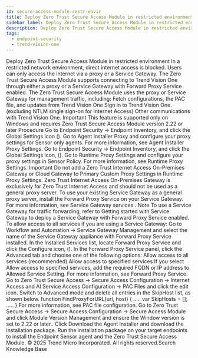 ```yaml
---
id: secure-access-module-restr-envir
title: Deploy Zero Trust Secure Access Module in restricted environment
sidebar_label: Deploy Zero Trust Secure Access Module in restricted environment
description: Deploy Zero Trust Secure Access Module in restricted environment
tags:
  - endpoint-security
  - trend-vision-one
---
```


 Deploy Zero Trust Secure Access Module in restricted environment In a restricted network environment, direct internet access is blocked. Users can only access the internet via a proxy or a Service Gateway. The Zero Trust Secure Access Module supports connecting to Trend Vision One through either a proxy or a Service Gateway with Forward Proxy Service enabled. The Zero Trust Secure Access Module uses the proxy or Service Gateway for management traffic, including: Fetch configurations, the PAC file, and updates from Trend Vision One Sign in to Trend Vision One. (excluding NTLM single sign-on for Internet Access) Other communications with Trend Vision One. Important This feature is supported only on Windows and requires Zero Trust Secure Access Module version 2.22 or later Procedure Go to Endpoint Security → Endpoint Inventory, and click the Global Settings icon (). Go to Agent Installer Proxy and configure your proxy settings for Sensor only agents. For more information, see Agent Installer Proxy Settings. Go to Endpoint Security → Endpoint Inventory, and click the Global Settings icon, (). Go to Runtime Proxy Settings and configure your proxy settings in Sensor Policy. For more information, see Runtime Proxy Settings. Important Do not add a Zero Trust Internet Access On-Premises Gateway or Cloud Gateway to Primary Custom Proxy Settings in Runtime Proxy Settings. Zero Trust Internet Access On-Premises Gateway is exclusively for Zero Trust Internet Access and should not be used as a general proxy server. To use your existing Service Gateway as a general proxy server, install the Forward Proxy Service on your Service Gateway. For more information, see Service Gateway services . Note To use a Service Gateway for traffic forwarding, refer to Getting started with Service Gateway to deploy a Service Gateway with Forward Proxy Service enabled. To allow access to all services if you are using a Service Gateway: Go to Workflow and Automation → Service Gateway Management and select the name of the Service Gateway appliance with Forward Proxy Service installed. In the Installed Services list, locate Forward Proxy Service and click the Configure icon, (). In the Forward Proxy Service panel, click the Advanced tab and chooise one of the following options: Allow access to all services (recommended) Allow access to specified services If you select Allow access to specified services, add the required FQDN or IP address to Allowed Service Setting. For more information, see Forward Proxy Service. Go to Zero Trust Secure Access → Secure Access Configuration → Internet Access and AI Service Access Configuration → PAC Files and click the edit icon. Switch to Advanced mode and delete all entries in the SkipHost list, as shown below. function FindProxyForURL(url, host) { ..... var SkipHosts = []; ..... } For more information, see PAC file configuration. Go to Zero Trust Secure Access → Secure Access Configuration → Secure Access Module and click Module Version Management and ensure the Window version is set to 2.22 or later.. Click Download the Agent Installer and download the installation package. Run the installation package on your target endpoints to install the Endpoint Sensor agent and the Zero Trust Secure Access Module. © 2025 Trend Micro Incorporated. All rights reserved.Search Knowledge Base